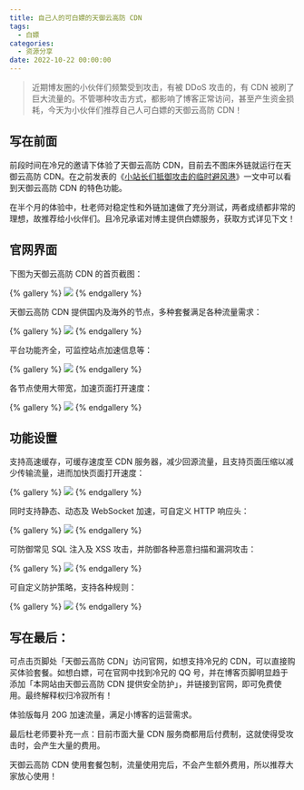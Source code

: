 ```yaml
---
title: 自己人的可白嫖的天御云高防 CDN
tags:
  - 白嫖
categories:
  - 资源分享
date: 2022-10-22 00:00:00
---
```


> 近期博友圈的小伙伴们频繁受到攻击，有被 DDoS 攻击的，有 CDN 被刷了巨大流量的。不管哪种攻击方式，都影响了博客正常访问，甚至产生资金损耗，今天为小伙伴们推荐自己人可白嫖的天御云高防 CDN！

<!-- more -->

## 写在前面

前段时间在冷兄的邀请下体验了天御云高防 CDN，目前去不图床外链就运行在天御云高防 CDN。在之前发表的《[小站长们抵御攻击的临时避风港](https://dusays.com/478/)》一文中可以看到天御云高防 CDN 的特色功能。

在半个月的体验中，杜老师对稳定性和外链加速做了充分测试，两者成绩都非常的理想，故推荐给小伙伴们。且冷兄承诺对博主提供白嫖服务，获取方式详见下文！

## 官网界面

下图为天御云高防 CDN 的首页截图：

{% gallery %}
![](https://cdn.dusays.com/2022/10/517-1.jpg)
{% endgallery %}

天御云高防 CDN 提供国内及海外的节点，多种套餐满足各种流量需求：

{% gallery %}
![](https://cdn.dusays.com/2022/10/517-2.jpg)
{% endgallery %}

平台功能齐全，可监控站点加速信息等：

{% gallery %}
![](https://cdn.dusays.com/2022/10/517-3.jpg)
{% endgallery %}

各节点使用大带宽，加速页面打开速度：

{% gallery %}
![](https://cdn.dusays.com/2022/10/517-4.jpg)
{% endgallery %}

## 功能设置

支持高速缓存，可缓存速度至 CDN 服务器，减少回源流量，且支持页面压缩以减少传输流量，进而加快页面打开速度：

{% gallery %}
![](https://cdn.dusays.com/2022/10/517-5.jpg)
{% endgallery %}

同时支持静态、动态及 WebSocket 加速，可自定义 HTTP 响应头：

{% gallery %}
![](https://cdn.dusays.com/2022/10/517-6.jpg)
{% endgallery %}

可防御常见 SQL 注入及 XSS 攻击，并防御各种恶意扫描和漏洞攻击：

{% gallery %}
![](https://cdn.dusays.com/2022/10/517-7.jpg)
{% endgallery %}

可自定义防护策略，支持各种规则：

{% gallery %}
![](https://cdn.dusays.com/2022/10/517-8.jpg)
{% endgallery %}

## 写在最后：

可点击页脚处「天御云高防 CDN」访问官网，如想支持冷兄的 CDN，可以直接购买体验套餐。如想白嫖，可在官网中找到冷兄的 QQ 号，并在博客页脚明显趋于添加「本网站由天御云高防 CDN 提供安全防护」，并链接到官网，即可免费使用。最终解释权归冷寂所有！

体验版每月 20G 加速流量，满足小博客的运营需求。

最后杜老师要补充一点：目前市面大量 CDN 服务商都用后付费制，这就使得受攻击时，会产生大量的费用。

天御云高防 CDN 使用套餐包制，流量使用完后，不会产生额外费用，所以推荐大家放心使用！